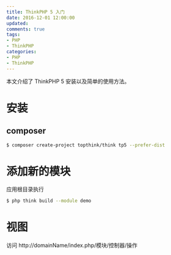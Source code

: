 ```yaml
---
title: ThinkPHP 5 入门
date: 2016-12-01 12:00:00
updated:
comments: true
tags:
- PHP
- ThinkPHP
categories:
- PHP
- ThinkPHP
---
```


本文介绍了 ThinkPHP 5 安装以及简单的使用方法。

<!--more-->

# 安装

## composer

```bash
$ composer create-project topthink/think tp5 --prefer-dist
```

# 添加新的模块

应用根目录执行

```bash
$ php think build --module demo
```

# 视图

访问 http://domainName/index.php/模块/控制器/操作

